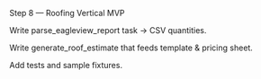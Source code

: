 Step 8 — Roofing Vertical MVP

 Write parse_eagleview_report task → CSV quantities.

 Write generate_roof_estimate that feeds template & pricing sheet.

 Add tests and sample fixtures.